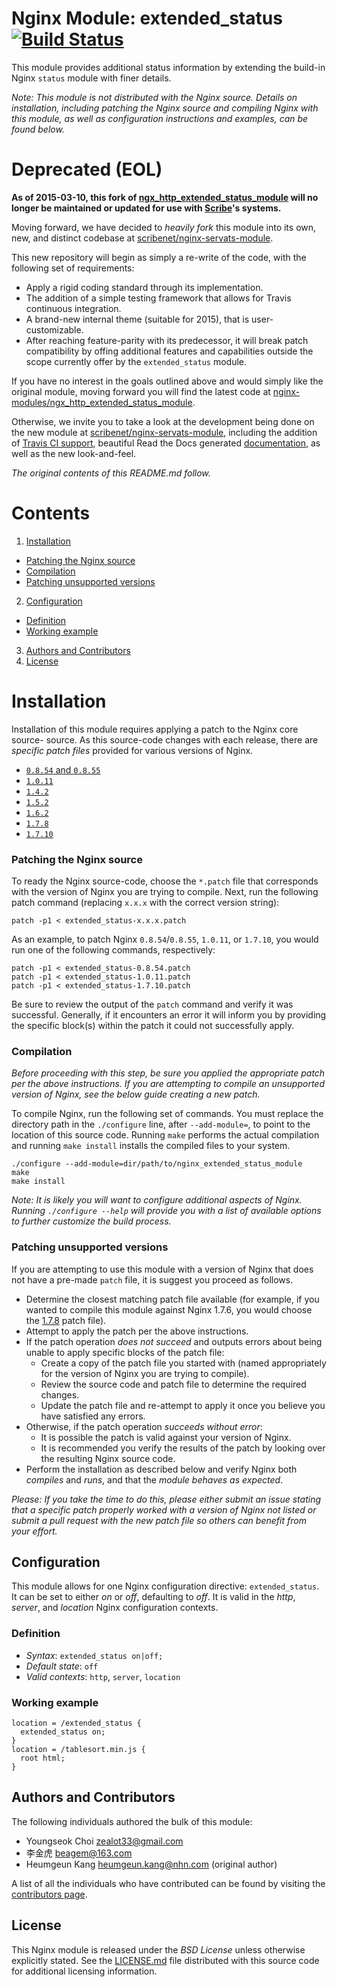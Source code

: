 # Nginx Module: extended_status [![Build Status](https://travis-ci.org/nginx-modules/ngx_http_extended_status_module.svg?branch=master)](https://travis-ci.org/nginx-modules/ngx_http_extended_status_module)

This module provides additional status information by extending the build-in
Nginx `status` module with finer details.

*Note: This module is not distributed with the Nginx source. Details on
installation, including patching the Nginx source and compiling Nginx with this
module, as well as configuration instructions and examples, can be found below.*

# Deprecated (EOL)

**As of 2015-03-10, this fork of
[ngx_http_extended_status_module](https://github.com/nginx-modules/ngx_http_extended_status_module)
will no longer be maintained or updated for use with
[Scribe](https://scribe.software)'s systems.**

Moving forward, we have decided to *heavily fork* this module into its own, new,
and distinct codebase at
[scribenet/nginx-servats-module](https://github.com/scribenet/nginx-servats-module).

This new repository will begin as simply a re-write of the code, with the
following set of requirements:

- Apply a rigid coding standard through its implementation.
- The addition of a simple testing framework that allows for Travis continuous
  integration.
- A brand-new internal theme (suitable for 2015), that is user-customizable.
- After reaching feature-parity with its predecessor, it will break patch
  compatibility by offing additional features and capabilities outside the scope
  currently offer by the `extended_status` module.

If you have no interest in the goals outlined above and would simply like the
original module, moving forward you will find the latest code at
[nginx-modules/ngx_http_extended_status_module](https://github.com/nginx-modules/ngx_http_extended_status_module).

Otherwise, we invite you to take a look at the development being done on the new
module at [scribenet/nginx-servats-module](https://github.com/scribenet/nginx-servats-module),
including the addition of [Travis CI support](https://nginx-servats-module.docs.scribe.tools/ci),
beautiful Read the Docs generated [documentation](https://nginx-servats-module.docs.scribe.tools/docs),
as well as the new look-and-feel.

*The original contents of this README.md follow.*

# Contents

1. [Installation](#installation)
  - [Patching the Nginx source](#patching-the-nginx-source)
  - [Compilation](#compilation)
  - [Patching unsupported versions](#patching-unsupported-versions)
2. [Configuration](#configuration)
  - [Definition](#definition)
  - [Working example](#working-example)
3. [Authors and Contributors](#authors-and-contributors)
4. [License](#license)

# Installation

Installation of this module requires applying a patch to the Nginx core source-
source. As this source-code changes with each release, there are *specific patch
files* provided for various versions of Nginx.

- [`0.8.54` and `0.8.55`](extended_status-0.8.54.patch)
- [`1.0.11`](extended_status-1.0.11.patch)
- [`1.4.2`](extended_status-1.4.2.patch)
- [`1.5.2`](extended_status-1.5.2.patch)
- [`1.6.2`](extended_status-1.6.2.patch)
- [`1.7.8`](extended_status-1.7.8.patch)
- [`1.7.10`](extended_status-1.7.10.patch)

### Patching the Nginx source

To ready the Nginx source-code, choose the `*.patch` file that corresponds with
the version of Nginx you are trying to compile. Next, run the following patch
command (replacing `x.x.x` with the correct version string):

```
patch -p1 < extended_status-x.x.x.patch
```

As an example, to patch Nginx `0.8.54`/`0.8.55`, `1.0.11`, or `1.7.10`, you
would run one of the following commands, respectively:

```
patch -p1 < extended_status-0.8.54.patch
patch -p1 < extended_status-1.0.11.patch
patch -p1 < extended_status-1.7.10.patch
```

Be sure to review the output of the `patch` command and verify it was successful.
Generally, if it encounters an error it will inform you by providing the specific
block(s) within the patch it could not successfully apply.

### Compilation

*Before proceeding with this step, be sure you applied the appropriate patch per
the above instructions. If you are attempting to compile an unsupported version
of Nginx, see the below guide creating a new patch.*

To compile Nginx, run the following set of commands. You must replace the
directory path in the `./configure` line, after `--add-module=`, to point to the
location of this source code. Running `make` performs the actual compilation and
running `make install` installs the compiled files to your system.

```
./configure --add-module=dir/path/to/nginx_extended_status_module
make
make install
```

*Note: It is likely you will want to configure additional aspects of Nginx.
Running `./configure --help` will provide you with a list of available options
to further customize the build process.*

### Patching unsupported versions

If you are attempting to use this module with a version of Nginx that does not
have a pre-made `patch` file, it is suggest you proceed as follows.

- Determine the closest matching patch file available (for example, if you
  wanted to compile this module against Nginx 1.7.6, you would choose the
  [1.7.8](extended_status-1.7.8.patch) patch file).
- Attempt to apply the patch per the above instructions.
- If the patch operation *does not succeed* and outputs errors about being
  unable to apply specific blocks of the patch file:
  - Create a copy of the patch file you started with (named appropriately for
    the version of Nginx you are trying to compile).
  - Review the source code and patch file to determine the required changes.
  - Update the patch file and re-attempt to apply it once you believe you have
    satisfied any errors.
- Otherwise, if the patch operation *succeeds without error*:
  - It is possible the patch is valid against your version of Nginx.
  - It is recommended you verify the results of the patch by looking over the
    resulting Nginx source code.
- Perform the installation as described below and verify Nginx both *compiles*
  and *runs*, and that the *module behaves as expected*.

*Please: If you take the time to do this, please either submit an issue stating
that a specific patch properly worked with a version of Nginx not listed or
submit a pull request with the new patch file so others can benefit from your
effort.*

## Configuration

This module allows for one Nginx configuration directive: `extended_status`. It
can be set to either *on* or *off*, defaulting to *off*. It is valid in the
*http*, *server*, and *location* Nginx configuration contexts.

### Definition

- *Syntax*: `extended_status on|off;`
- *Default state*: `off`
- *Valid contexts*: `http`, `server`, `location`

### Working example

```
location = /extended_status {
  extended_status on;
}
location = /tablesort.min.js {
  root html;
}
```

## Authors and Contributors

The following individuals authored the bulk of this module:

* Youngseok Choi <zealot33@gmail.com>
* 李金虎 <beagem@163.com>
* Heumgeun Kang <heumgeun.kang@nhn.com> (original author)

A list of all the individuals who have contributed can be found by visiting the
[contributors page](https://github.com/nginx-modules/ngx_http_extended_status_module/graphs/contributors).

## License

This Nginx module is released under the *BSD License* unless otherwise
explicitly stated. See the [LICENSE.md](LICENSE.md) file distributed with this
source code for additional licensing information.
